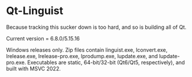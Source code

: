 Qt-Linguist
===========
Because tracking this sucker down is too hard, and so is building all of Qt.

Current version = 6.8.0/5.15.16

Windows releases only. Zip files contain linguist.exe, lconvert.exe, lrelease.exe, lrelease-pro.exe, lprodump.exe, lupdate.exe, and lupdate-pro.exe. Executables are static, 64-bit/32-bit (Qt6/Qt5, respectively), and built with MSVC 2022.
